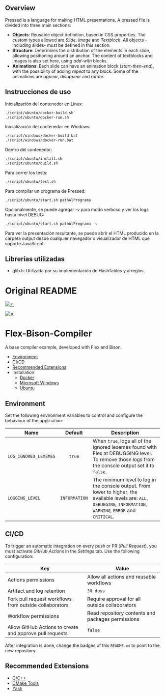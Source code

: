 ## Overview
Pressed is a language for making HTML presentations. A pressed file is divided into three main sections:
* **Objects**: Reusable object definition, based in CSS properties. The custom types allowed are *Slide*, *Image* and *Textblock*. All objects -including slides- must be defined in this section.
* **Structure**: Determines the distribution of the elements in each slide, allowing positioning around an anchor. The content of textblocks and images is also set here, using *add-with* blocks. 
* **Animations**: Each slide can have an animation block (*start-then-end*), with the possibility of adding *repeat* to any block. Some of the animations are *appear*, *disappear* and *rotate*.

## Instrucciones de uso
Inicialización del contenedor en Linux:
```bash
./script/ubuntu/docker-build.sh
./script/ubuntu/docker-run.sh
```

Inicialización del contenedor en Windows:
```bash
./script/windows/docker-build.bat
./script/windows/docker-run.bat
```

Dentro del contenedor:
```bash
./script/ubuntu/install.sh
./script/ubuntu/build.sh
```

Para correr los tests:
```bash
./script/ubuntu/test.sh
```

Para compilar un programa de Pressed:
```bash
./script/ubuntu/start.sh pathAlPrograma
```

Opcionalmente, se puede agregar -v para modo verboso y ver los logs hasta nivel DEBUG:
```bash
./script/ubuntu/start.sh pathAlPrograma -v
```

Para ver la presentación resultante, se puede abrir el HTML producido en la carpeta output desde cualquier navegador o visualizador de HTML que soporte JavaScript.

## Librerías utilizadas
* glib.h: Utilizada por su implementación de HashTables y arreglos. 

# Original README

[![✗](https://img.shields.io/badge/Release-v1.1.0-ffb600.svg?style=for-the-badge)](https://github.com/agustin-golmar/Flex-Bison-Compiler/releases)

[![✗](https://github.com/agustin-golmar/Flex-Bison-Compiler/actions/workflows/pipeline.yaml/badge.svg?branch=production)](https://github.com/agustin-golmar/Flex-Bison-Compiler/actions/workflows/pipeline.yaml)

# Flex-Bison-Compiler

A base compiler example, developed with Flex and Bison.

* [Environment](#environment)
* [CI/CD](#cicd)
* [Recommended Extensions](#recommended-extensions)
* Installation
  * [Docker](doc/readme/Docker.md)
  * [Microsoft Windows](doc/readme/Windows.md)
  * [Ubuntu](doc/readme/Ubuntu.md)

## Environment

Set the following environment variables to control and configure the behaviour of the application:

|Name|Default|Description|
|-|:-:|-|
|`LOG_IGNORED_LEXEMES`|`true`|When `true`, logs all of the ignored lexemes found with Flex at DEBUGGING level. To remove those logs from the console output set it to `false`.|
|`LOGGING_LEVEL`|`INFORMATION`|The minimum level to log in the console output. From lower to higher, the available levels are: `ALL`, `DEBUGGING`, `INFORMATION`, `WARNING`, `ERROR` and `CRITICAL`.|

## CI/CD

To trigger an automatic integration on every push or PR (_Pull Request_), you must activate _GitHub Actions_ in the _Settings_ tab. Use the following configuration:

|Key|Value|
|-|-|
|Actions permissions|Allow all actions and reusable workflows|
|Artifact and log retention|`30 days`|
|Fork pull request workflows from outside collaborators|Require approval for all outside collaborators|
|Workflow permissions|Read repository contents and packages permissions|
|Allow GitHub Actions to create and approve pull requests|`false`|

After integration is done, change the badges of this `README.md` to point to the new repository.

## Recommended Extensions

* [C/C++](https://marketplace.visualstudio.com/items?itemName=ms-vscode.cpptools)
* [CMake Tools](https://marketplace.visualstudio.com/items?itemName=ms-vscode.cmake-tools)
* [Yash](https://marketplace.visualstudio.com/items?itemName=daohong-emilio.yash)
